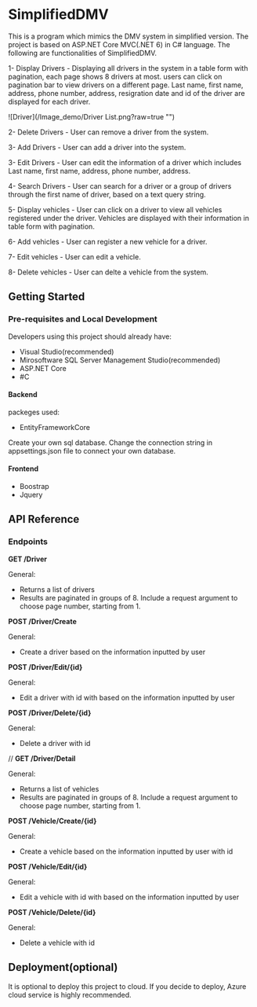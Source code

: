 # SimplifiedDMV

This is a program which mimics the DMV system in simplified version. The project is based on ASP.NET Core MVC(.NET 6) in C# language. The following are functionalities of SimplifiedDMV.

1- Display Drivers - Displaying all drivers in the system in a table form with pagination, each page shows 8 drivers at most. users can click on pagination bar to view drivers on a different page. Last name, first name, address, phone number, address, resigration date and id of the driver are displayed for each driver. 

![Driver](/Image_demo/Driver List.png?raw=true "")

2- Delete Drivers - User can remove a driver from the system.

3- Add Drivers - User can add a driver into the system.

3- Edit Drivers - User can edit the information of a driver which includes Last name, first name, address, phone number, address.

4- Search Drivers - User can search for a driver or a group of drivers through the first name of driver, based on a text query string.

5- Display vehicles - User can click on a driver to view all vehicles registered under the driver. Vehicles are displayed with their information in table form with pagination. 

6- Add vehicles - User can register a new vehicle for a driver. 

7- Edit vehicles - User can edit a vehicle.

8- Delete vehicles - User can delte a vehicle from the system.

## Getting Started 

### Pre-requisites and Local Development

Developers using this project should already have:

- Visual Studio(recommended)
- Mirosoftware SQL Server Management Studio(recommended)
- ASP.NET Core 
- #C

#### Backend 

packeges used:
  - EntityFrameworkCore
  
Create your own sql database. Change the connection string in appsettings.json file to connect your own database.


#### Frontend

- Boostrap
- Jquery

## API Reference

### Endpoints


**GET /Driver**

General:
- Returns a list of drivers
- Results are paginated in groups of 8. Include a request argument to choose page number, starting from 1.

**POST /Driver/Create**

General:
- Create a driver based on the information inputted by user

**POST /Driver/Edit/{id}**

General:
- Edit a driver with id with based on the information inputted by user

**POST /Driver/Delete/{id}**

General:
- Delete a driver with id

//
**GET /Driver/Detail**

General:
- Returns a list of vehicles
- Results are paginated in groups of 8. Include a request argument to choose page number, starting from 1.

**POST /Vehicle/Create/{id}**

General:
- Create a vehicle based on the information inputted by user with id

**POST /Vehicle/Edit/{id}**

General:
- Edit a vehicle with id with based on the information inputted by user

**POST /Vehicle/Delete/{id}**

General:
- Delete a vehicle with id

## Deployment(optional)

It is optional to deploy this project to cloud.
If you decide to deploy, Azure cloud service is highly recommended.
